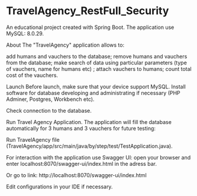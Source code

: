 # TravelAgency_RestFull_Security

An educational project created with Spring Boot. The application use MySQL: 8.0.29.

About
The "TravelAgency" application allows to:

add humans and vauchers to the database; remove humans and vauchers from the database; make search of data using particular parameters (type of vauchers, name for humans etc) ; attach vauchers to humans; count total cost of the vauchers.

Launch
Before launch, make sure that your device support MySQL. Install software for database developing and administrating if necessary (PHP Adminer, Postgres, Workbench etc).

Check connection to the database.

Run Travel Agency Application.
The application will fill the database automatically for 3 humans and 3 vauchers for future testing:

Run TravelAgency file (TravelAgency/app/src/main/java/by/step/test/TestApplication.java).

For interaction with the application use Swagger UI: open your browser and enter localhost:8070/swagger-ui/index.html in the adress bar.

Or go to link: http://localhost:8070/swagger-ui/index.html

Edit configurations in your IDE if necessary.
